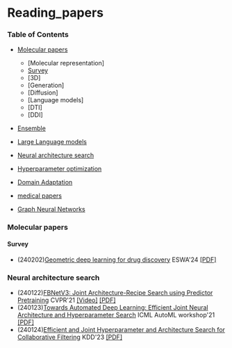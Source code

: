 # Reading_papers

### Table of Contents

- [Molecular papers](#Molecular)
  - [Molecular representation]
  - [Survey](#survey)
  - [3D]
  - [Generation]
  - [Diffusion]
  - [Language models]
  - [DTI]
  - [DDI]

- [Ensemble](#ens)
- [Large Language models](#LLM)
- [Neural architecture search](#NAS)
- [Hyperparameter optimization](#HPO)
- [Domain Adaptation](#DA)
- [medical papers](#medical)
- [Graph Neural Networks](#GNN)




<a name="Molecular" />

### Molecular papers

<a name="survey" />

#### Survey
* (240202)[Geometric deep learning for drug discovery](https://github.com/absf123/Reading_papers/blob/main/Molecular%20papers/Survey/GDL4Drug.md) ESWA'24 [[PDF]](https://www.sciencedirect.com/science/article/pii/S0957417423030002)

<a name="NAS" />

### Neural architecture search

* (240122)[FBNetV3: Joint Architecture-Recipe Search using Predictor Pretraining](https://github.com/absf123/Reading_papers/blob/main/Neural%20architecture%20search/FBNetV3.md) CVPR'21 [[Video]](https://www.youtube.com/watch?v=ieWHehfXZUU)  [[PDF]](https://www.sciencedirect.com/science/article/pii/S0957417423030002)
* (240123)[Towards Automated Deep Learning: Efficient Joint Neural Architecture and Hyperparameter Search](https://github.com/absf123/Reading_papers/blob/main/Neural%20architecture%20search/TowardsAutomatedDeepLearning.md) ICML AutoML workshop'21 [[PDF]](https://arxiv.org/abs/1807.06906)
* (240124)[Efficient and Joint Hyperparameter and Architecture Search for Collaborative Filtering](https://github.com/absf123/Reading_papers/blob/main/Neural%20architecture%20search/KDD2023_jointHPNAS.md) KDD'23 [[PDF]](https://dl.acm.org/doi/pdf/10.1145/3580305.3599322)

  

